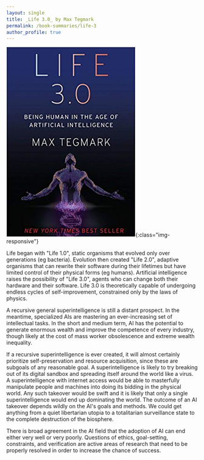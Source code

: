 ```yaml
---
layout: single
title: _Life 3.0_ by Max Tegmark
permalink: /book-summaries/life-3
author_profile: true
---
```


![Life 3.0](/assets/images/life-3.jpg){:class="img-responsive"}

Life began with "Life 1.0", static organisms that evolved only over generations (eg bacteria).
Evolution then created "Life 2.0", adaptive organisms that can rewrite their software during their lifetimes but have limited control of their physical forms (eg humans).
Artificial intelligence raises the possibility of "Life 3.0", agents who can change both their hardware and their software.
Life 3.0 is theoretically capable of undergoing endless cycles of self-improvement, constrained only by the laws of physics.

A recursive general superintelligence is still a distant prospect.
In the meantime, specialized AIs are mastering an ever-increasing set of intellectual tasks.
In the short and medium term, AI has the potential to generate enormous wealth and improve the competence of every industry, though likely at the cost of mass worker obsolescence and extreme wealth inequality.

If a recursive superintelligence is ever created, it will almost certainly prioritize self-preservation and resource acquisition, since these are subgoals of any reasonable goal.
A superintelligence is likely to try breaking out of its digital sandbox and spreading itself around the world like a virus.
A superintelligence with internet access would be able to masterfully manipulate people and machines into doing its bidding in the physical world.
Any such takeover would be swift and it is likely that only a single superintelligence would end up dominating the world.
The outcome of an AI takeover depends wildly on the AI's goals and methods.
We could get anything from a quiet libertarian utopia to a totalitarian surveillance state to the complete destruction of the biosphere.

There is broad agreement in the AI field that the adoption of AI can end either very well or very poorly.
Questions of ethics, goal-setting, constraints, and verification are active areas of research that need to be properly resolved in order to increase the chance of success.
